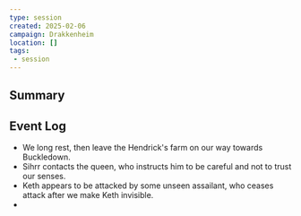 ```yaml
---
type: session
created: 2025-02-06
campaign: Drakkenheim
location: []
tags:
 - session
---
```



## Summary

## Event Log

- We long rest, then leave the Hendrick's farm on our way towards Buckledown.
- Sihrr contacts the queen, who instructs him to be careful and not to trust our senses.
- Keth appears to be attacked by some unseen assailant, who ceases attack after we make Keth invisible.
- 



